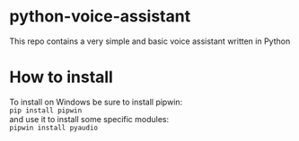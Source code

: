 # python-voice-assistant
This repo contains a very simple and basic voice assistant written in Python

# How to install
To install on Windows be sure to install pipwin:  
```pip install pipwin```  
and use it to install some specific modules:  
```pipwin install pyaudio```
